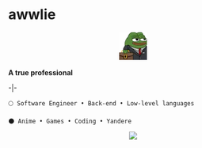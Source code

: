 # awwlie

<p align="center">
  <a href="https://www.youtube.com/@awwlie/">
    <img aling="center" src="https://github.com/awwliedacoder/awwliedacoder/blob/main/9605-pepe-business.png?raw=true"></a> 
  <br>

<b>A true professional</b>
 </p>

-|-
  
```
🌕 Software Engineer • Back-end • Low-level languages

🌑 Anime • Games • Coding • Yandere

```
<p align = "center">
  <a href="https://www.youtube.com/@awwlie/">
    <img aling="center" src="https://media1.tenor.com/m/bPRufg572WAAAAAC/yuno-gasi-twirling-hair.gif"></a> 
